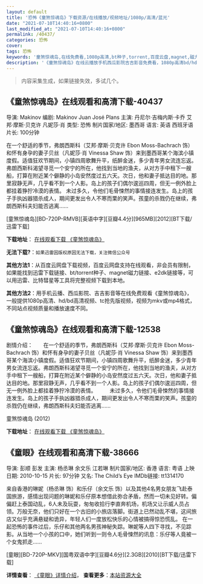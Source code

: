 ```yaml
---
layout: default
title: '恐怖《童煞惊魂岛》下载资源/在线播放/视频地址/1080p/高清/蓝光'
date: "2021-07-10T14:40:16+0800"
last_modified_at: "2021-07-10T14:40:16+0800"
permalink: /40437/
categories: 恐怖
cover:
tags: 恐怖
keywords: '童煞惊魂岛,在线免费看,1080p高清,bt种子,torrent,百度云盘,magnet,磁力链,迅雷下载资源'
description: '《童煞惊魂岛》在线云播放手机西瓜影院吉吉影音免费看，1080p高清bd/hd未删减完整版和tc抢先枪版，mkv/mp4格式，附带bt/torrent种子、magnet/磁力链、百度云盘、网盘资源迅雷下载链接'
---
```


>内容采集生成，如果链接失效，多试几个。


## 《童煞惊魂岛》在线观看和高清下载-40437

导演: Makinov 编剧: Makinov Juan José Plans 主演: 丹尼尔·吉梅内斯·卡乔 艾邦·摩斯·贝克许 凡妮莎·肖 类型: 恐怖 制片国家/地区: 墨西哥 语言: 英语 西班牙语 片长: 100分钟

在一个舒适的季节，弗朗西斯科（艾邦·摩斯·贝克许 Ebon Moss-Bachrach 饰）和怀有身孕的妻子贝丝（凡妮莎·肖 Vinessa Shaw 饰）来到墨西哥某个海滨小镇度假。适值狂欢节期间，小镇四周歌舞升平，纸醉金迷，多少青年男女流连忘返。弗朗西斯科渴望寻觅一个安宁的所在，他找到当地的渔夫，从对方手中租下一艘船，打算在附近某个僻静的小岛安然度过五六天。次日，他和妻子抵达目的地。那里寂静无声，几乎看不到一个人影。岛上的孩子们偶尔逡巡四周，但无一例外脸上都挂着狰狞冷漠的表情。 未过多久，令他们毛骨悚然的事情接连发生。岛上的孩子手执凶器猎杀成人，期间更发出令人不寒而栗的笑声。孩童的杀戮仍在继续，弗朗西斯科夫妇能否逃离……


[童煞惊魂岛][BD-720P-RMVB][英语中字][豆瓣4.4分][965MB][2012][BT下载/迅雷下载]

**下载地址**： [在线观看下载 《童煞惊魂岛》](https://www.btdx8.com/torrent/come_out_and_play_2013.html) 


**无法下载?**：`如果迅雷因版权原因无法下载，关注微信公众号 `

**其他方法1**：从百度云网盘下载视频，百度云网盘支持在线观看，非会员有限制，如果能找到迅雷下载链接、bt/torrent种子、magnet磁力链接、e2dk链接等，可以用迅雷、比特彗星等工具将完整视频下载到本地。

**其他方法2**：用手机云播、西瓜影院、吉吉影音等在线免费观看《童煞惊魂岛》，一般提供1080p高清、hd/bd高清视频、tc抢先版视频，视频为mkv或mp4格式，不同站点视频质量和播放速度不同。


## 《童煞惊魂岛》在线观看和高清下载-12538

剧情介绍：　　在一个舒适的季节，弗朗西斯科（艾邦·摩斯·贝克许 Ebon Moss-Bachrach 饰）和怀有身孕的妻子贝丝（凡妮莎·肖 Vinessa Shaw 饰）来到墨西哥某个海滨小镇度假。适值狂欢节期间，小镇四周歌舞升平，纸醉金迷，多少青年男女流连忘返。弗朗西斯科渴望寻觅一个安宁的所在，他找到当地的渔夫，从对方手中租下一艘船，打算在附近某个僻静的小岛安然度过五六天。次日，他和妻子抵达目的地。那里寂静无声，几乎看不到一个人影。岛上的孩子们偶尔逡巡四周，但无一例外脸上都挂着狰狞冷漠的表情。  　　未过多久，令他们毛骨悚然的事情接连发生。岛上的孩子手执凶器猎杀成人，期间更发出令人不寒而栗的笑声。孩童的杀戮仍在继续，弗朗西斯科夫妇能否逃离……


童煞惊魂岛 (2012)

**下载地址**： [在线观看下载 《童煞惊魂岛》](https://www.btbtdy.me/btdy/dy6821.html) 


## 《童眼》在线观看和高清下载-38666

导演: 彭顺 彭发 主演: 杨丞琳 余文乐 江若琳 制片国家/地区: 香港 语言: 粤语 上映日期: 2010-10-15 片长: 97分钟 又名: The Child’s Eye IMDb链接: tt1314170

来自香港的琳妮（杨丞琳 饰）和乐仔（余文乐 饰）以及其他4名男女朋友飞赴泰国旅游，感情出现问题的琳妮和乐仔原本想借此弥合矛盾，然而一切未见好转。偏偏赶上泰国动乱，6人未及玩耍，匆匆收拾行李直奔机场，机场又让示威人员占领。万般无奈，他们只好在一个古旧的小旅店落脚。街道上已然动乱不堪，这间旅店又似乎充满悬疑和诡异，年轻人们一度放松快乐的心情被搞得惊恐慌乱。 在一起恐怖的事件过后，乐仔和其他两名男孩神秘失踪。琳妮等人四下寻找，不见踪影。从当地一个小孩的口中，她们听到一则令人毛骨悚然的讯息：乐仔等人竟被一个女鬼抓走……


[童眼][BD-720P-MKV][国粤双语中字][豆瓣4.6分][2.3GB][2010][BT下载/迅雷下载]

**详情查看**： [《童眼》详情介绍](/movie/38666/)， **查看更多**：[本站资源大全](/movie/t/all/)

